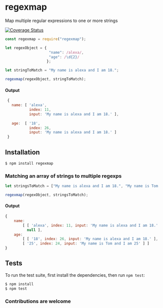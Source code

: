 # regexmap 

Map multiple regular expressions to one or more strings

[![Coverage Status](https://coveralls.io/repos/github/therewillbecode/regexmap/badge.svg?branch=master)](https://coveralls.io/github/therewillbecode/regexmap?branch=master)


```js
const regexmap = require("regexmap");

let regexObject = {
                    "name": /alexa/, 
                    "age": /\d{2}/ 
                   };

let stringToMatch = "My name is alexa and I am 18.";

regexmap(regexObject, stringToMatch);
```

#### Output
```js
 {
   name: [ 'alexa', 
           index: 11, 
           input: 'My name is alexa and I am 18.' ],
 
   age:  [ '18',
           index: 26,
           input: 'My name is alexa and I am 18.' ]
 }
```

## Installation

```bash
$ npm install regexmap
```


### Matching an array of strings to multiple regexps

```js
let stringsToMatch = ["My name is alexa and I am 18.", "My name is Tom and I am 25"];

regexmap(regexObject, stringsToMatch);
```
#### Output
```js
{ 
    name: 
        [ [ 'alexa', index: 11, input: 'My name is alexa and I am 18.' ],
          null ],
    age: 
        [ [ '18', index: 26, input: 'My name is alexa and I am 18.' ],
        [ '25', index: 24, input: 'My name is Tom and I am 25' ] ] 
}
```

## Tests

  To run the test suite, first install the dependencies, then run `npm test`:

```bash
$ npm install
$ npm test
```

### Contributions are welcome
